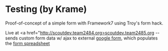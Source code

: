 # Testing (by Krame)

Proof-of-concept of a simple form with Framework7 using Troy's form hack.

Live at <a href="http://scoutdev.team2484.org>scoutdev.team2485.org</a> -- sends custom form data w/ ajax to external <a href="https://docs.google.com/a/francisparker.org/forms/d/1JVez5ms9mGhhYTlkXBgX2zOfWVK4wVG1znK6ZAFXohI/viewform">google form</a>, which populates the <a href="https://docs.google.com/spreadsheets/d/1PzvCBN-JtZgVSkTCmSG2RpXVtbNPFO-Q3Dt9Kh7SBhQ/edit#gid=2098016779">form spreadsheet</a>
